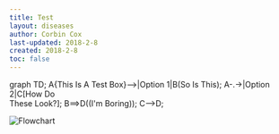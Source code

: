 ```yaml
---
title: Test
layout: diseases
author: Corbin Cox
last-updated: 2018-2-8
created: 2018-2-8
toc: false
---
```


<div class="mermaid">
graph TD;
    A{This Is A Test Box}-->|Option 1|B(So Is This);
    A-.->|Option 2|C[How Do <br> These Look?];
    B==>D((I'm Boring));
    C-->D;
</div>

![Flowchart](../images/sihdManagment.png)
